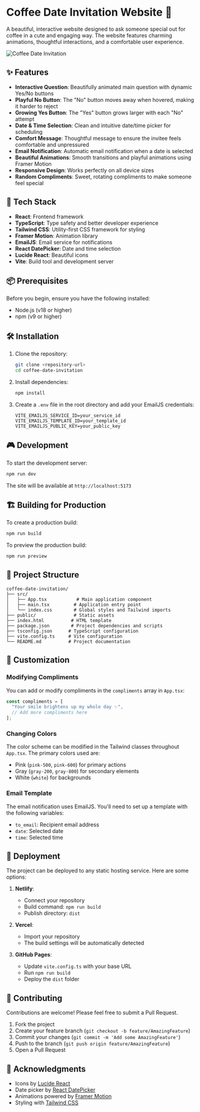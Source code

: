 # Coffee Date Invitation Website 💝

A beautiful, interactive website designed to ask someone special out for coffee in a cute and engaging way. The website features charming animations, thoughtful interactions, and a comfortable user experience.

![Coffee Date Invitation]([![screenshot_1742303864032.png](<https://media-hosting.imagekit.io//42f266e2af4b4334/screenshot_1742303864032.png?Expires=1836911864&Key-Pair-Id=K2ZIVPTIP2VGHC&Signature=X0e2C6em7zVpPOeleBk79wvXuQaINoXEIEY-0oR1~czW-z6wb1qlhseOmVW7M2isntrgnCR0rw641eAJoyxWuxZIoKaLPQkOxL4edesJrMU~CChD-X1v9-d4teQbJA~4vvqpLhv98zTLr8rkl4sWnMuoIloh6HPPAUmF1C4rY2vW4pTPjy1o36JONk6BXl363pplplKZzJWMOj9JDg8D4EzEVyd84cBZ5W5Qxt41Ipv27ss5vRMtCnBzsoNzYMd5DKnzcWpagvy6TwwRLznNjp7OMUdbzgU72h5DIqsDO1c~d8tZH1UUHGcMwq9Q93KD5d3rzvDLsBxriXxfNrFhjw__>)](https://media-hosting.imagekit.io//42f266e2af4b4334/screenshot_1742303864032.png?Expires=1836911864&Key-Pair-Id=K2ZIVPTIP2VGHC&Signature=X0e2C6em7zVpPOeleBk79wvXuQaINoXEIEY-0oR1~czW-z6wb1qlhseOmVW7M2isntrgnCR0rw641eAJoyxWuxZIoKaLPQkOxL4edesJrMU~CChD-X1v9-d4teQbJA~4vvqpLhv98zTLr8rkl4sWnMuoIloh6HPPAUmF1C4rY2vW4pTPjy1o36JONk6BXl363pplplKZzJWMOj9JDg8D4EzEVyd84cBZ5W5Qxt41Ipv27ss5vRMtCnBzsoNzYMd5DKnzcWpagvy6TwwRLznNjp7OMUdbzgU72h5DIqsDO1c~d8tZH1UUHGcMwq9Q93KD5d3rzvDLsBxriXxfNrFhjw__))

## ✨ Features

- **Interactive Question**: Beautifully animated main question with dynamic Yes/No buttons
- **Playful No Button**: The "No" button moves away when hovered, making it harder to reject
- **Growing Yes Button**: The "Yes" button grows larger with each "No" attempt
- **Date & Time Selection**: Clean and intuitive date/time picker for scheduling
- **Comfort Message**: Thoughtful message to ensure the invitee feels comfortable and unpressured
- **Email Notification**: Automatic email notification when a date is selected
- **Beautiful Animations**: Smooth transitions and playful animations using Framer Motion
- **Responsive Design**: Works perfectly on all device sizes
- **Random Compliments**: Sweet, rotating compliments to make someone feel special

## 🚀 Tech Stack

- **React**: Frontend framework
- **TypeScript**: Type safety and better developer experience
- **Tailwind CSS**: Utility-first CSS framework for styling
- **Framer Motion**: Animation library
- **EmailJS**: Email service for notifications
- **React DatePicker**: Date and time selection
- **Lucide React**: Beautiful icons
- **Vite**: Build tool and development server

## 📦 Prerequisites

Before you begin, ensure you have the following installed:
- Node.js (v18 or higher)
- npm (v9 or higher)

## 🛠️ Installation

1. Clone the repository:
   ```bash
   git clone <repository-url>
   cd coffee-date-invitation
   ```

2. Install dependencies:
   ```bash
   npm install
   ```

3. Create a `.env` file in the root directory and add your EmailJS credentials:
   ```env
   VITE_EMAILJS_SERVICE_ID=your_service_id
   VITE_EMAILJS_TEMPLATE_ID=your_template_id
   VITE_EMAILJS_PUBLIC_KEY=your_public_key
   ```

## 🎮 Development

To start the development server:

```bash
npm run dev
```

The site will be available at `http://localhost:5173`

## 🏗️ Building for Production

To create a production build:

```bash
npm run build
```

To preview the production build:

```bash
npm run preview
```

## 📱 Project Structure

```
coffee-date-invitation/
├── src/
│   ├── App.tsx           # Main application component
│   ├── main.tsx         # Application entry point
│   └── index.css        # Global styles and Tailwind imports
├── public/              # Static assets
├── index.html          # HTML template
├── package.json        # Project dependencies and scripts
├── tsconfig.json      # TypeScript configuration
├── vite.config.ts     # Vite configuration
└── README.md          # Project documentation
```

## 🎨 Customization

### Modifying Compliments
You can add or modify compliments in the `compliments` array in `App.tsx`:

```typescript
const compliments = [
  "Your smile brightens up my whole day ✨",
  // Add more compliments here
];
```

### Changing Colors
The color scheme can be modified in the Tailwind classes throughout `App.tsx`. The primary colors used are:
- Pink (`pink-500`, `pink-600`) for primary actions
- Gray (`gray-200`, `gray-800`) for secondary elements
- White (`white`) for backgrounds

### Email Template
The email notification uses EmailJS. You'll need to set up a template with the following variables:
- `to_email`: Recipient email address
- `date`: Selected date
- `time`: Selected time

## 🚀 Deployment

The project can be deployed to any static hosting service. Here are some options:

1. **Netlify**:
   - Connect your repository
   - Build command: `npm run build`
   - Publish directory: `dist`

2. **Vercel**:
   - Import your repository
   - The build settings will be automatically detected

3. **GitHub Pages**:
   - Update `vite.config.ts` with your base URL
   - Run `npm run build`
   - Deploy the `dist` folder


## 🤝 Contributing

Contributions are welcome! Please feel free to submit a Pull Request.

1. Fork the project
2. Create your feature branch (`git checkout -b feature/AmazingFeature`)
3. Commit your changes (`git commit -m 'Add some AmazingFeature'`)
4. Push to the branch (`git push origin feature/AmazingFeature`)
5. Open a Pull Request

## 💖 Acknowledgments

- Icons by [Lucide React](https://lucide.dev)
- Date picker by [React DatePicker](https://reactdatepicker.com)
- Animations powered by [Framer Motion](https://www.framer.com/motion)
- Styling with [Tailwind CSS](https://tailwindcss.com)

